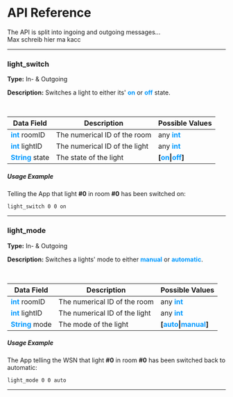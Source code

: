 # API Reference

The API is split into ingoing and outgoing messages...\
Max schreib hier ma kacc

---

### light_switch

**Type:** 
In- & Outgoing

**Description:**
Switches a light to either its' <font color='#0099ff'>**on**</font> or <font color='#0099ff'>**off**</font> state. 

<br/>

| Data Field | Description | Possible Values |
| ---------- | ----------- | --------------- |
| <font color='#0099ff'>**int**</font> roomID | The numerical ID of the room | any <font color='#0099ff'>**int**</font> |
| <font color='#0099ff'>**int**</font> lightID | The numerical ID of the light | any <font color='#0099ff'>**int**</font> |
| <font color='#0099ff'>**String**</font> state | The state of the light | **\[<font color='#0099ff'>on</font>\|<font color='#0099ff'>off</font>\]** |

##### Usage Example
Telling the App that light **#0** in room **#0** has been switched on:
````
light_switch 0 0 on
````

---

### light_mode

**Type:** 
In- & Outgoing

**Description:**
Switches a lights' mode to either <font color='#0099ff'>**manual**</font> or <font color='#0099ff'>**automatic**</font>.

<br/>

| Data Field | Description | Possible Values |
| ---------- | ----------- | --------------- |
| <font color='#0099ff'>**int**</font> roomID | The numerical ID of the room | any <font color='#0099ff'>**int**</font> |
| <font color='#0099ff'>**int**</font> lightID | The numerical ID of the light | any <font color='#0099ff'>**int**</font> |
| <font color='#0099ff'>**String**</font> mode | The mode of the light | **\[<font color='#0099ff'>auto</font>\|<font color='#0099ff'>manual</font>\]** |

##### Usage Example
The App telling the WSN that light **#0** in room **#0** has been switched back to automatic:
````
light_mode 0 0 auto
````

---